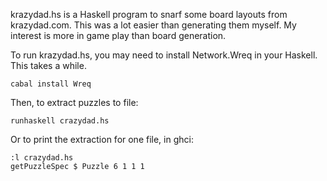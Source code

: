 krazydad.hs is a Haskell program to snarf some board layouts from krazydad.com. This was a lot easier than generating them myself. My interest is more in game play than board generation.

To run krazydad.hs, you may need to install Network.Wreq in your Haskell. This takes a while.

    cabal install Wreq

Then, to extract puzzles to file:

    runhaskell crazydad.hs
    
Or to print the extraction for one file, in ghci:

    :l crazydad.hs
    getPuzzleSpec $ Puzzle 6 1 1 1
